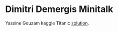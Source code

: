 # Dimitri Demergis Minitalk

Yassine Gouzam kaggle Titanic [solution](https://www.kaggle.com/yassineghouzam/titanic-top-4-with-ensemble-modeling).

